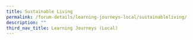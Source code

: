 ```yaml
---
title: Sustainable Living
permalink: /forum-details/learning-journeys-local/sustainableliving/
description: ""
third_nav_title: Learning Journeys (Local)
---
```

